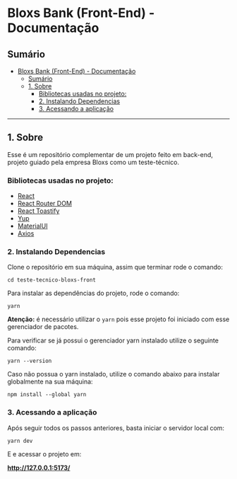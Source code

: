 # Bloxs Bank (Front-End) - Documentação

## Sumário

- [Bloxs Bank (Front-End) - Documentação](#bloxs-bank-front-end---documentação)
  - [Sumário](#sumário)
  - [1. Sobre](#1-sobre)
    - [Bibliotecas usadas no projeto:](#bibliotecas-usadas-no-projeto)
    - [2. Instalando Dependencias](#2-instalando-dependencias)
    - [3. Acessando a aplicação](#3-acessando-a-aplicação)

---

## 1. Sobre

Esse é um repositório complementar de um projeto feito em back-end, projeto guiado pela empresa Bloxs como um teste-técnico.

### Bibliotecas usadas no projeto:

- [React](https://pt-br.reactjs.org/)
- [React Router DOM](https://reactrouter.com/en/main)
- [React Toastify](https://fkhadra.github.io/react-toastify/introduction)
- [Yup](https://www.npmjs.com/package/yup)
- [MaterialUI](https://mui.com/)
- [Axios](https://axios-http.com/ptbr/docs/intro)

### 2. Instalando Dependencias

Clone o repositório em sua máquina, assim que terminar rode o comando:

```shell
cd teste-tecnico-bloxs-front
```

Para instalar as dependências do projeto, rode o comando:

```
yarn
```

**Atenção:** é necessário utilizar o `yarn` pois esse projeto foi iniciado com esse gerenciador de pacotes.

Para verificar se já possui o gerenciador yarn instalado utilize o seguinte comando:

```
yarn --version
```

Caso não possua o yarn instalado, utilize o comando abaixo para instalar globalmente na sua máquina:

```
npm install --global yarn
```

### 3. Acessando a aplicação

Após seguir todos os passos anteriores, basta iniciar o servidor local com:

```shell
yarn dev
```

E e acessar o projeto em:

**http://127.0.0.1:5173/**